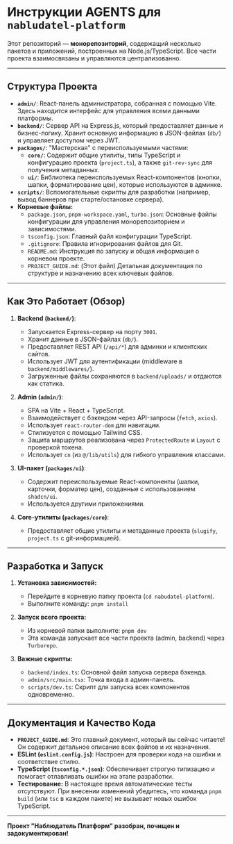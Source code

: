 # Инструкции AGENTS для `nabludatel-platform`

Этот репозиторий — **монорепозиторий**, содержащий несколько пакетов и приложений, построенных на Node.js/TypeScript. Все части проекта взаимосвязаны и управляются централизованно.

---

## Структура Проекта

*   **`admin/`**: React-панель администратора, собранная с помощью Vite. Здесь находится интерфейс для управления всеми данными платформы.
*   **`backend/`**: Сервер API на Express.js, который предоставляет данные и бизнес-логику. Хранит основную информацию в JSON-файлах (`db/`) и управляет доступом через JWT.
*   **`packages/`**: "Мастерская" с переиспользуемыми частями:
    *   **`core/`**: Содержит общие утилиты, типы TypeScript и конфигурацию проекта (`project.ts`), а также `git-rev-sync` для получения метаданных.
    *   **`ui/`**: Библиотека переиспользуемых React-компонентов (кнопки, шапки, форматирование цен), которые используются в админке.
*   **`scripts/`**: Вспомогательные скрипты для разработки (например, вывод баннеров при старте/остановке сервера).
*   **Корневые файлы:**
    *   `package.json`, `pnpm-workspace.yaml`, `turbo.json`: Основные файлы конфигурации для управления монорепозиторием и зависимостями.
    *   `tsconfig.json`: Главный файл конфигурации TypeScript.
    *   `.gitignore`: Правила игнорирования файлов для Git.
    *   `README.md`: Инструкция по запуску и общая информация о корневом проекте.
    *   `PROJECT_GUIDE.md`: (Этот файл) Детальная документация по структуре и назначению всех ключевых файлов.

---

## Как Это Работает (Обзор)

1.  **Backend (`backend/`)**:
    *   Запускается Express-сервер на порту `3001`.
    *   Хранит данные в JSON-файлах (`db/`).
    *   Предоставляет REST API (`/api/*`) для админки и клиентских сайтов.
    *   Использует JWT для аутентификации (middleware в `backend/middlewares/`).
    *   Загруженные файлы сохраняются в `backend/uploads/` и отдаются как статика.

2.  **Admin (`admin/`)**:
    *   SPA на Vite + React + TypeScript.
    *   Взаимодействует с бэкендом через API-запросы (`fetch`, `axios`).
    *   Использует `react-router-dom` для навигации.
    *   Стилизуется с помощью Tailwind CSS.
    *   Защита маршрутов реализована через `ProtectedRoute` и `Layout` с проверкой токена.
    *   Использует `cn` (из `@/lib/utils`) для гибкого управления классами.

3.  **UI-пакет (`packages/ui`)**:
    *   Содержит переиспользуемые React-компоненты (шапки, карточки, форматер цен), созданные с использованием `shadcn/ui`.
    *   Используется другими приложениями.

4.  **Core-утилиты (`packages/core`)**:
    *   Предоставляет общие утилиты и метаданные проекта (`slugify`, `project.ts` с git-информацией).

---

## Разработка и Запуск

1.  **Установка зависимостей:**
    *   Перейдите в корневую папку проекта (`cd nabudatel-platform`).
    *   Выполните команду: `pnpm install`

2.  **Запуск всего проекта:**
    *   Из корневой папки выполните: `pnpm dev`
    *   Эта команда запускает все части проекта (admin, backend) через `Turborepo`.

3.  **Важные скрипты:**
    *   `backend/index.ts`: Основной файл запуска сервера бэкенда.
    *   `admin/src/main.tsx`: Точка входа в админ-панель.
    *   `scripts/dev.ts`: Скрипт для запуска всех компонентов одновременно.

---

## Документация и Качество Кода

*   **`PROJECT_GUIDE.md`**: Это главный документ, который вы сейчас читаете! Он содержит детальное описание всех файлов и их назначения.
*   **ESLint (`eslint.config.js`)**: Настроен для проверки кода на ошибки и соответствие стилю.
*   **TypeScript (`tsconfig.*.json`)**: Обеспечивает строгую типизацию и помогает отлавливать ошибки на этапе разработки.
*   **Тестирование:** В настоящее время автоматические тесты отсутствуют. При внесении изменений убедитесь, что команда `pnpm build` (или `tsc` в каждом пакете) не вызывает новых ошибок TypeScript.

---

**Проект "Наблюдатель Платформ" разобран, почищен и задокументирован!**